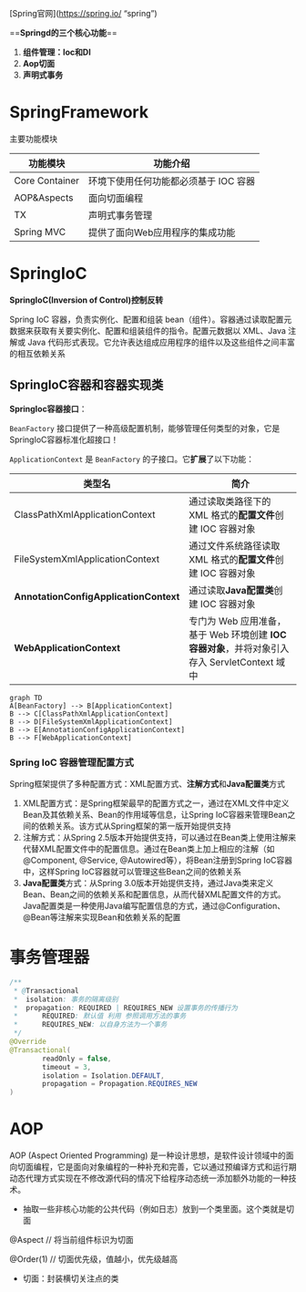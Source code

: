 [Spring官网](https://spring.io/ “spring”)

==**Springd的三个核心功能**==

1. **组件管理：Ioc和DI**
2. **Aop切面**
3. **声明式事务**



# SpringFramework

主要功能模块

| 功能模块       | 功能介绍                              |
| -------------- | ------------------------------------- |
| Core Container | 环境下使用任何功能都必须基于 IOC 容器 |
| AOP&Aspects    | 面向切面编程                          |
| TX             | 声明式事务管理                        |
| Spring MVC     | 提供了面向Web应用程序的集成功能       |



# SpringIoC

**SpringIoC(Inversion of Control)控制反转**

Spring IoC 容器，负责实例化、配置和组装 bean（组件）。容器通过读取配置元数据来获取有关要实例化、配置和组装组件的指令。配置元数据以 XML、Java 注解或 Java 代码形式表现。它允许表达组成应用程序的组件以及这些组件之间丰富的相互依赖关系



## SpringIoC容器和容器实现类

**SpringIoc容器接口**：

`BeanFactory` 接口提供了一种高级配置机制，能够管理任何类型的对象，它是SpringIoC容器标准化超接口！

`ApplicationContext` 是 `BeanFactory` 的子接口。它**扩展**了以下功能：

| 类型名                                 | 简介                                                         |
| -------------------------------------- | ------------------------------------------------------------ |
| ClassPathXmlApplicationContext         | 通过读取类路径下的 XML 格式的**配置文件**创建 IOC 容器对象   |
| FileSystemXmlApplicationContext        | 通过文件系统路径读取 XML 格式的**配置文件**创建 IOC 容器对象 |
| **AnnotationConfigApplicationContext** | 通过读取**Java配置类**创建 IOC 容器对象                      |
| **WebApplicationContext**              | 专门为 Web 应用准备，基于 Web 环境创建 **IOC 容器对象**，并将对象引入存入 ServletContext 域中 |

```mermaid
graph TD
A[BeanFactory] --> B[ApplicationContext]
B --> C[ClassPathXmlApplicationContext]
B --> D[FileSystemXmlApplicationContext]
B --> E[AnnotationConfigApplicationContext]
B --> F[WebApplicationContext]

```



### Spring IoC 容器管理配置方式

Spring框架提供了多种配置方式：XML配置方式、**注解方式**和**Java配置类**方式

1. XML配置方式：是Spring框架最早的配置方式之一，通过在XML文件中定义Bean及其依赖关系、Bean的作用域等信息，让Spring IoC容器来管理Bean之间的依赖关系。该方式从Spring框架的第一版开始提供支持
2. 注解方式：从Spring 2.5版本开始提供支持，可以通过在Bean类上使用注解来代替XML配置文件中的配置信息。通过在Bean类上加上相应的注解（如@Component, @Service, @Autowired等），将Bean注册到Spring IoC容器中，这样Spring IoC容器就可以管理这些Bean之间的依赖关系
3. **Java配置类**方式：从Spring 3.0版本开始提供支持，通过Java类来定义Bean、Bean之间的依赖关系和配置信息，从而代替XML配置文件的方式。Java配置类是一种使用Java编写配置信息的方式，通过@Configuration、@Bean等注解来实现Bean和依赖关系的配置





















# 事务管理器

```java
/**
 * @Transactional
 *  isolation: 事务的隔离级别
 *  propagation: REQUIRED | REQUIRES_NEW 设置事务的传播行为
 *      REQUIRED: 默认值 利用 参照调用方法的事务
 *      REQUIRES_NEW: 以自身方法为一个事务
 */
@Override
@Transactional(
        readOnly = false,
        timeout = 3,
        isolation = Isolation.DEFAULT,
        propagation = Propagation.REQUIRES_NEW
)
```



# AOP

AOP (Aspect Oriented Programming) 是一种设计思想，是软件设计领域中的面向切面编程，它是面向对象编程的一种补充和完善，它以通过预编译方式和运行期动态代理方式实现在不修改源代码的情况下给程序动态统一添加额外功能的一种技术。

- 抽取一些非核心功能的公共代码（例如日志）放到一个类里面。这个类就是切面

@Aspect // 将当前组件标识为切面

@Order(1) // 切面优先级，值越小，优先级越高

- 切面：封装横切关注点的类
